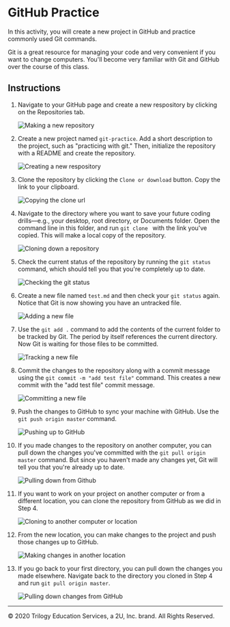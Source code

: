 # GitHub Practice

In this activity, you will create a new project in GitHub and practice commonly used Git commands.

Git is a great resource for managing your code and very convenient if you want to change computers. You'll become very familiar with Git and GitHub over the course of this class.

## Instructions

1. Navigate to your GitHub page and create a new respository by clicking on the Repositories tab.

    ![Making a new repository](Images/01.PNG)

2. Create a new project named `git-practice`. Add a short description to the project, such as "practicing with git." Then, initialize the repository with a README and create the repository.

    ![Creating a new respository](Images/02.PNG)

3. Clone the repository by clicking the `Clone or download` button. Copy the link to your clipboard.

    ![Copying the clone url](Images/03.PNG)

4. Navigate to the directory where you want to save your future coding drills––e.g., your desktop, root directory, or Documents folder. Open the command line in this folder, and run `git clone ` with the link you've copied. This will make a local copy of the repository.

    ![Cloning down a repository](Images/04.PNG)

5. Check the current status of the repository by running the `git status` command, which should tell you that you're completely up to date.

    ![Checking the git status](Images/05.PNG)

6. Create a new file named `test.md` and then check your `git status` again. Notice that Git is now showing you have an untracked file.

    ![Adding a new file](Images/06.PNG)

7. Use the  `git add .` command to add the contents of the current folder to be tracked by Git. The period by itself references the current directory. Now Git is waiting for those files to be committed.

    ![Tracking a new file](Images/07.PNG)

8. Commit the changes to the repository along with a commit message using the `git commit -m "add test file"` command. This creates a new commit with the "add test file" commit message.

    ![Committing a new file](Images/08.PNG)

9. Push the changes to GitHub to sync your machine with GitHub. Use the `git push origin master` command.

    ![Pushing up to GitHub](Images/09.PNG)

10. If you made changes to the repository on another computer, you can pull down the changes you've committed with the `git pull origin master` command. But since you haven't made any changes yet, Git will tell you that you're already up to date.

    ![Pulling down from Github](Images/10.PNG)

11. If you want to work on your project on another computer or from a different location, you can clone the repository from GitHub as we did in Step 4.

    ![Cloning to another computer or location](Images/11.PNG)

12. From the new location, you can make changes to the project and push those changes up to GitHub.

    ![Making changes in another location](Images/12.PNG)

13. If you go back to your first directory, you can pull down the changes you made elsewhere. Navigate back to the directory you cloned in Step 4 and run `git pull origin master`.

    ![Pulling down changes from GitHub](Images/13.PNG)

---

© 2020 Trilogy Education Services, a 2U, Inc. brand. All Rights Reserved.
